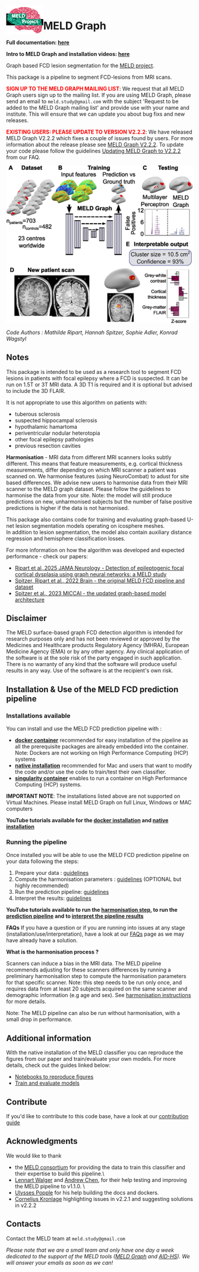<img src="https://raw.githubusercontent.com//MELDProject/meld_graph/main/docs/images/MELD_logo.png" alt="MELD logo" width="100" align="left"/> 

# MELD Graph 

**Full documentation: [here](https://meld-graph.readthedocs.io/en/latest/index.html)**

**Intro to MELD Graph and installation videos: [here](https://youtu.be/PIM1gwYNLns)**

Graph based FCD lesion segmentation for the [MELD project](https://meldproject.github.io/).

This package is a pipeline to segment FCD-lesions from MRI scans. 

**<span style="color: red;">SIGN UP TO THE MELD GRAPH MAILING LIST</span>**:
We request that all MELD Graph users sign up to the mailing list. If you are using MELD Graph, please send an email to `meld.study@gmail.com` with the subject 'Request to be added to the MELD Graph mailing list' and provide use with your name and institute. This will ensure that we can update you about bug fixs and new releases. 

**<span style="color: red;">EXISTING USERS: PLEASE UPDATE TO VERSION V2.2.2</span>**:
We have released MELD Graph V2.2.2 which fixes a couple of issues found by users. For more information about the release please see [MELD Graph V2.2.2](https://github.com/MELDProject/meld_graph/releases/tag/v2.2.2). To update your code please follow the guidelines [Updating MELD Graph to V2.2.2](https://meld-graph.readthedocs.io/en/latest/FAQs.html#Updating-MELD-Graph-to-V2.2.2) from our FAQ.


![overview](https://raw.githubusercontent.com//MELDProject/meld_graph/main/docs/images/Fig1_pipeline.jpg)

*Code Authors : Mathilde Ripart, Hannah Spitzer, Sophie Adler, Konrad Wagstyl*

## Notes

This package is intended to be used as a research tool to segment FCD lesions in patients with focal epilepsy where a FCD is suspected. It can be run on 1.5T or 3T MRI data. A 3D T1 is required and it is optional but advised to include the 3D FLAIR. 

It is not appropriate to use this algorithm on patients with:
- tuberous sclerosis
- suspected hippocampal sclerosis
- hypothalamic hamartoma
- periventricular nodular heterotopia
- other focal epilepsy pathologies
- previous resection cavities

**Harmonisation** - MRI data from different MRI scanners looks subtly different. This means that feature measurements, e.g. cortical thickness measurements, differ depending on which MRI scanner a patient was scanned on. We harmonise features (using NeuroCombat) to adust for site based differences. We advise new users to harmonise data from their MRI scanner to the MELD graph dataset. Please follow the guidelines to harmonise the data from your site. Note: the model will still produce predictions on new, unharmonised subjects but the number of false positive predictions is higher if the data is not harmonised.

This package also contains code for training and evaluating graph-based U-net lesion segmentation models operating on icosphere meshes. \
In addition to lesion segmentation, the model also contain auxiliary distance regression and hemisphere classification losses.

For more information on how the algorithm was developed and expected performance - check our papers: 
- [Ripart et al.,2025 JAMA Neurology -  Detection of epileptogenic focal cortical dysplasia using graph neural networks: a MELD study](https://jamanetwork.com/journals/jamaneurology/fullarticle/2830410)
- [Spitzer, Ripart et al., 2022 Brain - the original MELD FCD pipeline and dataset](https://academic.oup.com/brain/advance-article/doi/10.1093/brain/awac224/6659752)
- [Spitzer et al., 2023 MICCAI - the updated graph-based model architecture](https://arxiv.org/abs/2306.01375)


## Disclaimer

The MELD surface-based graph FCD detection algorithm is intended for research purposes only and has not been reviewed or approved by the Medicines and Healthcare products Regulatory Agency (MHRA), European Medicine Agency (EMA) or by any other agency. Any clinical application of the software is at the sole risk of the party engaged in such application. There is no warranty of any kind that the software will produce useful results in any way. Use of the software is at the recipient's own risk.

## Installation & Use of the MELD FCD prediction pipeline

### Installations available 
You can install and use the MELD FCD prediction pipeline with :
- [**docker container**](https://meld-graph.readthedocs.io/en/latest/install_docker.html) recommended for easy installation of the pipeline as all the prerequisite packages are already embedded into the container. Note: Dockers are not working on High Performance Computing (HCP) systems
- [**native installation**](https://meld-graph.readthedocs.io/en/latest/install_native.html) recommended for Mac and users that want to modify the code and/or use the code to train/test their own classifier. 
- [**singularity container**](https://meld-graph.readthedocs.io/en/latest/install_singularity.html) enables to run a container on High Performance Computing (HCP) systems.

**IMPORTANT NOTE**: The installations listed above are not supported on Virtual Machines. Please install MELD Graph on full Linux, Windows or MAC computers

**YouTube tutorials available for the [docker installation](https://youtu.be/oduOe6NDXLA) and [native installation](https://youtu.be/jUCahJ-AebM)**


### Running the pipeline 
Once installed you will be able to use the MELD FCD prediction pipeline on your data following the steps:
1. Prepare your data : [guidelines](https://meld-graph.readthedocs.io/en/latest/prepare_data.html)
2. Compute the harmonisation parameters : [guidelines](https://meld-graph.readthedocs.io/en/latest/harmonisation.html) (OPTIONAL but highly recommended)
3. Run the prediction pipeline: [guidelines](https://meld-graph.readthedocs.io/en/latest/run_prediction_pipeline.html)
4. Interpret the results: [guidelines](https://meld-graph.readthedocs.io/en/latest/interpret_results.html)

**YouTube tutorials available to run the [harmonisation step](https://youtu.be/te_TR6sA5sQ), to run the [prediction pipeline](https://youtu.be/OZg1HSzqKyc) and to [interpret the pipeline results](https://youtu.be/dSyd1zOn4F8)**

**FAQs** 
If you have a question or if you are running into issues at any stage (installation/use/interpretation), have a look at our [FAQs](https://meld-graph.readthedocs.io/en/latest/FAQs.html) page as we may have already have a solution. 

**What is the harmonisation process ?**

Scanners can induce a bias in the MRI data. The MELD pipeline recommends adjusting for these scanners differences by running a preliminary harmonisation step to compute the harmonisation parameters for that specific scanner. Note: this step needs to be run only once, and requires data from at least 20 subjects acquired on the same scanner and demographic information (e.g age and sex). See [harmonisation instructions](https://meld-graph.readthedocs.io/en/latest/harmonisation.html) for more details. 

Note: The MELD pipeline can also be run without harmonisation, with a small drop in performance.

## Additional information
With the native installation of the MELD classifier you can reproduce the figures from our paper and train/evaluate your own models.
For more details, check out the guides linked below:
- [Notebooks to reproduce figures](https://meld-graph.readthedocs.io/en/latest/figure_notebooks.html)
- [Train and evaluate models](https://meld-graph.readthedocs.io/en/latest/train_evaluate.html)

## Contribute
If you'd like to contribute to this code base, have a look at our [contribution guide](https://meld-graph.readthedocs.io/en/latest/contributing.html)


## Acknowledgments

We would like to thank 
- the [MELD consortium](https://meldproject.github.io//docs/collaborator_list.pdf) for providing the data to train this classifier and their expertise to build this pipeline.\
- [Lennart Walger](https://github.com/1-w) and [Andrew Chen](https://github.com/andy1764), for their help testing and improving the MELD pipeline to v1.1.0. \
- [Ulysses Popple](https://github.com/ulyssesdotcodes) for his help building the docs and dockers.
- [Cornelius Kronlage](https://github.com/ckronlage) highlighting issues in v2.2.1 and suggesting solutions in v2.2.2

## Contacts

Contact the MELD team at `meld.study@gmail.com`

*Please note that we are a small team and only have one day a week dedicated to the support of the MELD tools ([MELD Graph](https://github.com/MELDProject/meld_graph) and [AID-HS](https://github.com/MELDProject/AID-HS)). We will answer your emails as soon as we can!*
